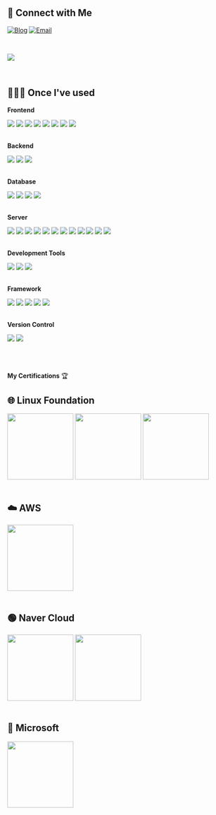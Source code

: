 
## 🚀 Connect with Me

[![Blog](https://img.shields.io/badge/Blog-Visit%20Now-blue?style=for-the-badge&logo=githubpages)](https://mungops.github.io/)
[![Email](https://img.shields.io/badge/Email-Contact%20Me-red?style=for-the-badge&logo=gmail)](mailto:snoopy.mung@gmail.com)

<br>

![](https://yourbasic.org/golang/square-gopher.png)

&nbsp;

<!-- Once I've Used -->
<h2>🙋🏻‍♂️ Once I've used</h2>

<!-- Frontend -->
<p><strong>Frontend</strong></p>
<div>
    <img src="https://img.shields.io/badge/HTML5-E34F26?style=flat-square&logo=html5&logoColor=white">
    <img src="https://img.shields.io/badge/CSS3-1572B6?style=flat-square&logo=css3&logoColor=white">
    <img src="https://img.shields.io/badge/JavaScript-F7DF1E?style=flat-square&logo=javascript&logoColor=black">
    <img src="https://img.shields.io/badge/Bootstrap-7952B3?style=flat-square&logo=bootstrap&logoColor=white">
    <img src="https://img.shields.io/badge/React-61DAFB?style=flat-square&logo=react&logoColor=black">
    <img src="https://img.shields.io/badge/jQuery-0769AD?style=flat-square&logo=jquery&logoColor=white">
    <img src="https://img.shields.io/badge/Ajax-00758F?style=flat-square&logo=javascript&logoColor=white">
    <img src="https://img.shields.io/badge/TypeScript-3178C6?style=flat-square&logo=typescript&logoColor=white">
</div>

<br>

<!-- Backend -->
<p><strong>Backend</strong></p>
<div>
    <img src="https://img.shields.io/badge/Go-00ADD8?style=flat-square&logo=go&logoColor=white">
    <img src="https://img.shields.io/badge/Node.js-339933?style=flat-square&logo=node.js&logoColor=white">
    <img src="https://img.shields.io/badge/Python-3776AB?style=flat-square&logo=python&logoColor=white">
</div>

<br>

<!-- Database -->
<p><strong>Database</strong></p>
<div>
    <img src="https://img.shields.io/badge/MySQL-4479A1?style=flat-square&logo=mysql&logoColor=white">
    <img src="https://img.shields.io/badge/MariaDB-003545?style=flat-square&logo=mariadb&logoColor=white">
    <img src="https://img.shields.io/badge/PostgreSQL-336791?style=flat-square&logo=postgresql&logoColor=white">
    <img src="https://img.shields.io/badge/Redis-DC382D?style=flat-square&logo=redis&logoColor=white">
</div>

<br>

<!-- Server -->
<p><strong>Server</strong></p>
<div>
    <img src="https://img.shields.io/badge/Linux-FCC624?style=flat-square&logo=linux&logoColor=black">
    <img src="https://img.shields.io/badge/Windows-0078D6?style=flat-square&logo=windows&logoColor=white">
    <img src="https://img.shields.io/badge/Apache Tomcat-F8DC75?style=flat-square&logo=apachetomcat&logoColor=black">
    <img src="https://img.shields.io/badge/Nginx-009639?style=flat-square&logo=nginx&logoColor=white">
    <img src="https://img.shields.io/badge/AWS-232F3E?style=flat-square&logo=amazonaws&logoColor=white">
    <img src="https://img.shields.io/badge/VMware-607078?style=flat-square&logo=vmware&logoColor=white">
    <img src="https://img.shields.io/badge/Proxmox-E57000?style=flat-square&logo=proxmox&logoColor=white">
    <img src="https://img.shields.io/badge/Docker-2496ED?style=flat-square&logo=docker&logoColor=white">
    <img src="https://img.shields.io/badge/Kubernetes-326CE5?style=flat-square&logo=kubernetes&logoColor=white">
    <img src="https://img.shields.io/badge/ArgoCD-7B77A3?style=flat-square&logo=argocd&logoColor=white">
    <img src="https://img.shields.io/badge/Terraform-7B42BC?style=flat-square&logo=terraform&logoColor=white">
    <img src="https://img.shields.io/badge/Jenkins-D24939?style=flat-square&logo=jenkins&logoColor=white">

</div>

<br>

<!-- Development Tools -->
<p><strong>Development Tools</strong></p>
<div>
    <img src="https://img.shields.io/badge/IntelliJ IDEA-000000?style=flat-square&logo=intellijidea&logoColor=white">
    <img src="https://img.shields.io/badge/VS Code-007ACC?style=flat-square&logo=visualstudiocode&logoColor=white">
    <img src="https://img.shields.io/badge/Anaconda-44A833?style=flat-square&logo=anaconda&logoColor=white">
</div>

<br>

<!-- Framework -->
<p><strong>Framework</strong></p>
<div>
    <img src="https://img.shields.io/badge/Spring-6DB33F?style=flat-square&logo=spring&logoColor=white">
    <img src="https://img.shields.io/badge/Spring Boot-6DB33F?style=flat-square&logo=springboot&logoColor=white">
    <img src="https://img.shields.io/badge/Flask-000000?style=flat-square&logo=flask&logoColor=white">
    <img src="https://img.shields.io/badge/FastAPI-009688?style=flat-square&logo=fastapi&logoColor=white">
    <img src="https://img.shields.io/badge/Bootstrap-7952B3?style=flat-square&logo=bootstrap&logoColor=white">
</div>

<br>

<!-- Version Control -->
<p><strong>Version Control</strong></p>
<div>
    <img src="https://img.shields.io/badge/Git-F05032?style=flat-square&logo=git&logoColor=white">
    <img src="https://img.shields.io/badge/GitHub-181717?style=flat-square&logo=github&logoColor=white">
</div>


<br>

</div>

<br>

<br>

**My Certifications** 🏆


<div class="certification-container">
  <!-- Linux Foundation -->
  <h2 class="cert-header">🌐 Linux Foundation</h2>
  <div class="cert-grid">
        <img src="http://mungops.github.io/images/Certification/CKA.png", style="width:150px; height:150px;">
        <img src="http://mungops.github.io/images/Certification/CKAD.png", style="width:150px; height:150px;">
        <img src="http://mungops.github.io/images/Certification/CKS.png", style="width:150px; height:150px;">
  </div>

<br>

  <!-- AWS -->
  <h2 class="cert-header">☁️ AWS</h2>
  <div class="cert-grid">
    <img src="http://mungops.github.io/images/Certification/SOA.png", style="width:150px; height:150px;">
  </div>

<br>

  <!-- Naver Cloud -->
  <h2 class="cert-header">🟢 Naver Cloud</h2>
      <div class="cert-grid">
        <img src="http://mungops.github.io/images/Certification/NCP.png", style="width:150px; height:150px;">
        <img src="http://mungops.github.io/images/Certification/NCA.png", style="width:150px; height:150px;">
      </div>

<br>

  <!-- Microsoft -->
  <h2 class="cert-header">🔵 Microsoft</h2>
  <div class="cert-grid">
        <img src="http://mungops.github.io/images/Certification/AZ900.png", style="width:150px; height:150px;">
  </div>

